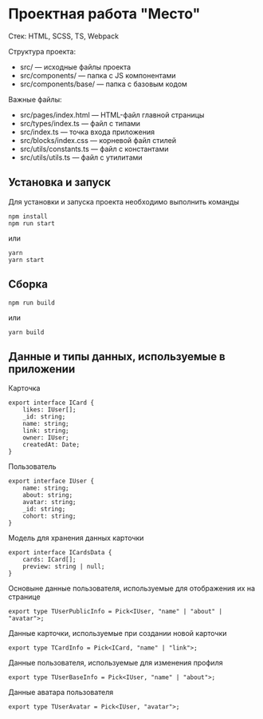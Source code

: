 # Проектная работа "Место"

Стек: HTML, SCSS, TS, Webpack

Структура проекта:

- src/ — исходные файлы проекта
- src/components/ — папка с JS компонентами
- src/components/base/ — папка с базовым кодом

Важные файлы:

- src/pages/index.html — HTML-файл главной страницы
- src/types/index.ts — файл с типами
- src/index.ts — точка входа приложения
- src/blocks/index.css — корневой файл стилей
- src/utils/constants.ts — файл с константами
- src/utils/utils.ts — файл с утилитами

## Установка и запуск

Для установки и запуска проекта необходимо выполнить команды

```
npm install
npm run start
```

или

```
yarn
yarn start
```

## Сборка

```
npm run build
```

или

```
yarn build
```

## Данные и типы данных, используемые в приложении

Карточка

```
export interface ICard {
	likes: IUser[];
	_id: string;
	name: string;
	link: string;
	owner: IUser;
	createdAt: Date;
}
```

Пользователь

```
export interface IUser {
	name: string;
	about: string;
	avatar: string;
	_id: string;
	cohort: string;
}
```

Модель для хранения данных карточки

```
export interface ICardsData {
	cards: ICard[];
	preview: string | null;
}
```

Основыне данные пользователя, используемые для отображения их на странице

```
export type TUserPublicInfo = Pick<IUser, "name" | "about" | "avatar">;
```

Данные карточки, используемые при создании новой карточки

```
export type TCardInfo = Pick<ICard, "name" | "link">;
```

Данные пользователя, используемые для изменения профиля

```
export type TUserBaseInfo = Pick<IUser, "name" | "about">;
```

Данные аватара пользователя

```
export type TUserAvatar = Pick<IUser, "avatar">;
```
